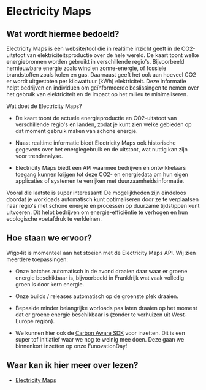 # Electricity Maps

## Wat wordt hiermee bedoeld?
Electricity Maps is een website/tool die in realtime inzicht geeft in de CO2-uitstoot van elektriciteitsproductie over de hele wereld. De kaart toont welke energiebronnen worden gebruikt in verschillende regio's. Bijvoorbeeld hernieuwbare energie zoals wind en zonne-energie, of fossiele brandstoffen zoals kolen en gas. Daarnaast geeft het ook aan hoeveel CO2 er wordt uitgestoten per kilowattuur (kWh) elektriciteit. Deze informatie helpt bedrijven en individuen om geïnformeerde beslissingen te nemen over het gebruik van elektriciteit en de impact op het milieu te minimaliseren.

Wat doet de Electricity Maps?

- De kaart toont de actuele energieproductie en CO2-uitstoot van verschillende regio's en landen, zodat je kunt zien welke gebieden op dat moment gebruik maken van schone energie.

- Naast realtime informatie biedt Electricity Maps ook historische gegevens over het energiegebruik en de uitstoot, wat nuttig kan zijn voor trendanalyse.

- Electricity Maps biedt een API waarmee bedrijven en ontwikkelaars toegang kunnen krijgen tot deze CO2- en energiedata om hun eigen applicaties of systemen te verrijken met duurzaamheidsinformatie.

Vooral die laatste is super interessant! De mogelijkheden zijn eindeloos doordat je workloads automatisch kunt optimaliseren door ze te verplaatsen naar regio's met schone energie en processen op duurzame tijdstippen kunt uitvoeren. Dit helpt bedrijven om energie-efficiëntie te verhogen en hun ecologische voetafdruk te verkleinen.

## Hoe staan we ervoor?
Wigo4it is momenteel aan het stoeien met de Electricity Maps API. Wij zien meerdere toepassingen:

- Onze batches automatisch in de avond draaien daar waar er groene energie beschikbaar is, bijvoorbeeld in Frankfrijk wat vaak volledig groen is door kern energie.

- Onze builds / releases automatisch op de groenste plek draaien.

- Bepaalde minder belangrijke worloads pas laten draaien op het moment dat er groene energie beschikbaar is (zonder te verhuizen uit West-Europe region).

- We kunnen hier ook de <a href="https://carbon-aware-sdk.greensoftware.foundation/">Carbon Aware SDK</a> voor inzetten. Dit is een super tof initiatief waar we nog te weinig mee doen. Deze gaan we binnenkort inzetten op onze FunovationDay!

## Waar kan ik hier meer over lezen?
- <a href="https://app.electricitymaps.com/zone/NL">Electricity Maps</a>







